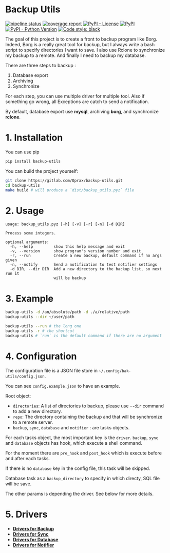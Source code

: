 Backup Utils
============


[![pipeline status](https://gitlab.com/Oprax/backup-utils/badges/master/pipeline.svg)](https://gitlab.com/Oprax/backup-utils/commits/master)
[![coverage report](https://gitlab.com/Oprax/backup-utils/badges/master/coverage.svg)](https://gitlab.com/Oprax/backup-utils/commits/master)
[![PyPI - License](https://img.shields.io/pypi/l/backup-utils.svg)](https://gitlab.com/Oprax/backup-utils/blob/master/LICENSE)
[![PyPI](https://img.shields.io/pypi/v/backup-utils.svg)](https://pypi.org/project/backup-utils/)
[![PyPI - Python Version](https://img.shields.io/pypi/pyversions/backup-utils.svg)](https://pypi.org/project/backup-utils/)
[![Code style: black](https://img.shields.io/badge/code%20style-black-000000.svg)](https://github.com/ambv/black)


The goal of this project is to create a front to backup program like Borg.
Indeed, Borg is a really great tool for backup,
but I always write a bash script to specify directories I want to save.
I also use Rclone to synchronize my backup to a remote.
And finally I need to backup my database.

There are three steps to backup :
1. Database export
2. Archiving
3. Synchronize

For each step, you can use multiple driver for multiple tool.
Also if something go wrong, all Exceptions are catch to send a notification.

By default, database export use **mysql**, archiving **borg**, and synchronize **rclone**.

# 1. Installation

You can use pip

```bash
pip install backup-utils
```

You can build the project yourself:

```bash
git clone https://gitlab.com/Oprax/backup-utils.git
cd backup-utils
make build # will produce a `dist/backup_utils.pyz` file
```

# 2. Usage

```
usage: backup_utils.pyz [-h] [-v] [-r] [-n] [-d DIR]

Process some integers.

optional arguments:
  -h, --help         show this help message and exit
  -v, --version      show program's version number and exit
  -r, --run          Create a new backup, default command if no args given
  -n, --notify       Send a notification to test notifier settings
  -d DIR, --dir DIR  Add a new directory to the backup list, so next run it
                     will be backup
```
 
# 3. Example

```bash
backup-utils -d /an/absolute/path -d ./a/relative/path
backup-utils --dir ~/user/path

backup-utils --run # the long one
backup-utils -r # the shortcut
backup-utils # `run` is the default command if there are no argument
```

# 4. Configuration

The configuration file is a JSON file store in `~/.config/bak-utils/config.json`.

You can see `config.example.json` to have an example.

Root object:
 - `directories`: A list of directories to backup, please use `--dir` command to add a new directory.
 - `repo`: The directory containing the backup and that will be synchronize to a remote server.
 - `backup`, `sync`, `database` and `notifier` : are tasks objects.


For each tasks object, the most important key is the `driver`.
`backup`, `sync` and `database` objects has hook, which execute a shell command.

For the moment there are `pre_hook` and `post_hook` which is execute before and after each tasks.

If there is no `database` key in the config file, this task will be skipped.

Database task as a `backup_directory` to specify in which directy, SQL file will be save.

The other params is depending the driver. See below for more details.

# 5. Drivers

 - **[Drivers for Backup](src/backup_utils/tasks/README.md)**
 - **[Drivers for Sync](src/backup_utils/syncs/README.md)**
 - **[Drivers for Database](src/backup_utils/databases/README.md)**
 - **[Drivers for Notifier](src/backup_utils/notifiers/README.md)**
